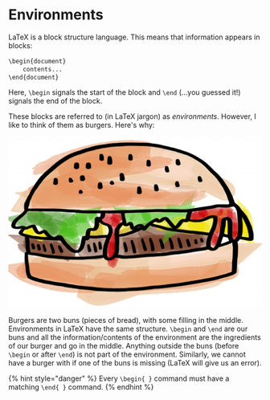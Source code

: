 # Environments

LaTeX is a block structure language. This means that information appears in blocks:

```text
\begin{document}
    contents...
\end{document}
```

Here, `\begin` signals the start of the block and `\end` \(...you guessed it!\) signals the end of the block.

These blocks are referred to \(in LaTeX jargon\) as _environments_. However, I like to think of them as burgers. Here's why:

![Burger. Credit: Dawn Hudson. License: CC0 Public Domain. \(Accessed from: https://www.publicdomainpictures.net/en/view-image.php?image=101986&amp;picture=burger, June 2020\).](../.gitbook/assets/burger.jpg)

Burgers are two buns \(pieces of bread\), with some filling in the middle. Environments in LaTeX have the same structure. `\begin` and `\end` are our buns and all the information/contents of the environment are the ingredients of our burger and go in the middle. Anything outside the buns \(before `\begin` or after `\end`\) is not part of the environment. Similarly, we cannot have a burger with if one of the buns is missing \(LaTeX will give us an error\).

{% hint style="danger" %}
Every `\begin{ }` command must have a matching `\end{ }` command.
{% endhint %}

